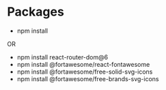 # Packages

- npm install

OR

- npm install react-router-dom@6
- npm install @fortawesome/react-fontawesome
- npm install @fortawesome/free-solid-svg-icons
- npm install @fortawesome/free-brands-svg-icons